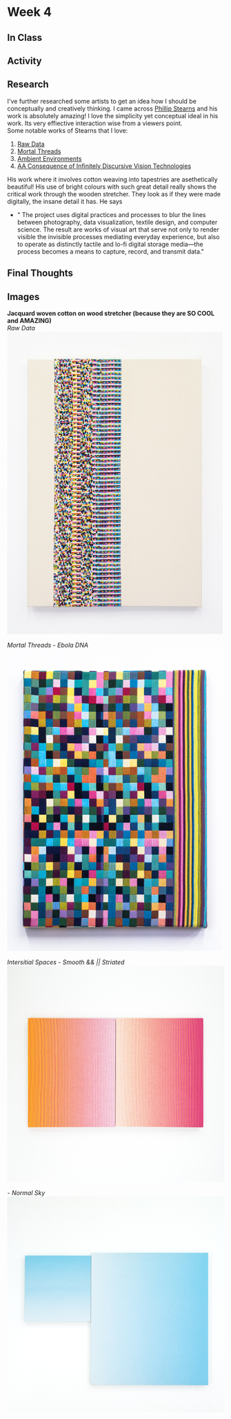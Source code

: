 # Week 4 <br/>

## In Class <br/>

## Activity <br/>

## Research <br/>
I've further researched some artists to get an idea how I should be conceptually and creatively thinking. I came across [Phillip Stearns](https://phillipstearns.com/artwork) and his work is absolutely amazing! I love the simplicity yet conceptual ideal in his work. Its very effiective interaction wise from a viewers point. <br/> 
Some notable works of Stearns that I love: <br/>
1. [Raw Data](https://phillipstearns.com/artwork#/raw-data/) <br/>
2. [Mortal Threads](https://phillipstearns.com/artwork#/mortal-threads/) <br/>
3. [Ambient Environments](https://phillipstearns.com/artwork#/ambient-environments/) <br/>
4. [AA Consequence of Infinitely Discursive Vision Technologies](https://phillipstearns.com/artwork#/consequence/) <br/> 

His work where it involves cotton weaving into tapestries are asethetically beautiful! His use of bright colours with such great detail really shows the critical work through the wooden stretcher. They look as if they were made digitally, the insane detail it has. He says <br/> 
- " The project uses digital practices and processes to blur the lines between photography, data visualization, textile design, and computer science. The result are works of visual art that serve not only to render visible the invisible processes mediating everyday experience, but also to operate as distinctly tactile and lo-fi digital storage media—the process becomes a means to capture, record, and transmit data."





## Final Thoughts <br/>

## Images 
__Jacquard woven cotton on wood stretcher (because they are SO COOL and AMAZING)__ <br/>
_Raw Data_ <br/>
<img src="https://github.com/ChantelLai/Slave-to-the-Algorithm/blob/master/Week%204/RawData-IMG_0319.jpg" alt="IMG_0319.jpg" border="0" width="500" height="700"/> <br/>

_Mortal Threads - Ebola DNA_ <br/>
<img src="https://github.com/ChantelLai/Slave-to-the-Algorithm/blob/master/Week%204/ViralCode_Ebola_61x76cm.jpg" alt="ViralCode_Ebola_61x76cm.jpg" border="0" width="500" height="700"/> <br/>

_Intersitial Spaces - Smooth && || Striated_ <br/>
<img src="https://github.com/ChantelLai/Slave-to-the-Algorithm/blob/master/Week%204/WEB-Normal_Gradients-IMG_0798.jpg" alt="WEB-Normal_Gradients-IMG_0798.jpg" border="0" width="700" height="500"/> <br/>

_- Normal Sky_ <br/>
<img src="https://github.com/ChantelLai/Slave-to-the-Algorithm/blob/master/Week%204/WEB-Normal_Gradients-IMG_0805.jpg" alt="WEB-Normal_Gradients-IMG_0805.jpg" border="0" width="700" height="500"/> <br/>





